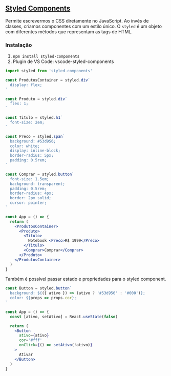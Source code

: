 ## [Styled Components](https://styled-components.com/)

Permite escrevermos o CSS diretamente no JavaScript. Ao invés de classes, criamos componentes com um estilo único. O `styled` é um objeto com diferentes métodos que representam as tags de HTML.

### Instalação

1. `npm install styled-components`
2. Plugin de VS Code: vscode-styled-components

```jsx
import styled from 'styled-components'

const ProdutosContainer = styled.div`
  display: flex;
`

const Produto = styled.div`
  flex: 1;
`

const Titulo = styled.h1`
  font-size: 2em;
`

const Preco = styled.span`
  background: #53d956;
  color: white;
  display: inline-block;
  border-radius: 5px;
  padding: 0.5rem;
`

const Comprar = styled.button`
  font-size: 1.5em;
  background: transparent;
  padding: 0.5rem;
  border-radius: 4px;
  border: 2px solid;
  cursor: pointer;
`

const App = () => {
  return (
    <ProdutosContainer>
      <Produto>
        <Titulo>
          Notebook <Preco>R$ 1999</Preco>
        </Titulo>
        <Comprar>Comprar</Comprar>
      </Produto>
    </ProdutosContainer>
  )
}
```

Também é possível passar estado e propriedades para o styled component.

```jsx
const Button = styled.button`
  background: ${({ ativo }) => (ativo ? '#53d956' : '#000')};
  color: ${props => props.cor};
`

const App = () => {
  const [ativo, setAtivo] = React.useState(false)

  return (
    <Button
      ativo={ativo}
      cor='#fff'
      onClick={() => setAtivo(!ativo)}
    >
      Ativar
    </Button>
  )
}
```
